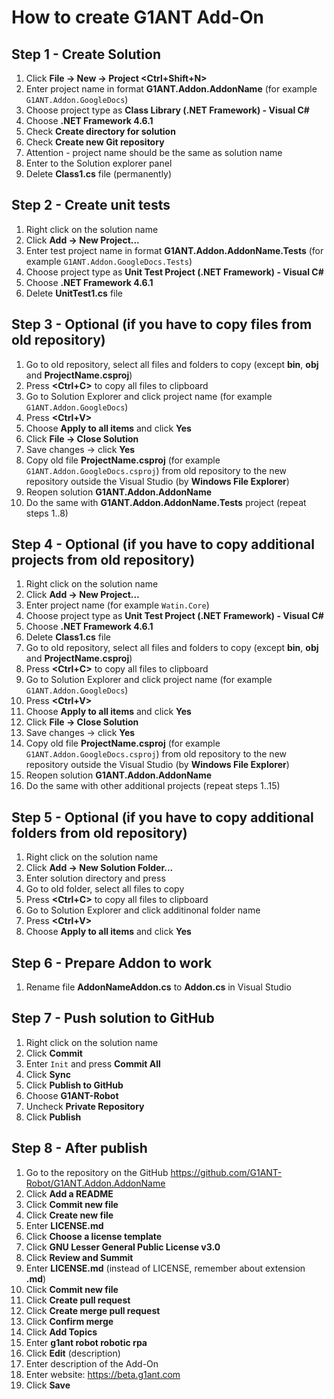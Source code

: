 
# How to create G1ANT Add-On

## Step 1 - Create Solution

1. Click **File -> New -> Project <Ctrl+Shift+N>**
2. Enter project name in format **G1ANT.Addon.AddonName** (for example ```G1ANT.Addon.GoogleDocs```)
3. Choose project type as **Class Library (.NET Framework) - Visual C#**
4. Choose **.NET Framework 4.6.1**
5. Check **Create directory for solution**
6. Check **Create new Git repository**
7. Attention - project name should be the same as solution name
8. Enter to the Solution explorer panel
9. Delete **Class1.cs** file (permanently)

## Step 2 - Create unit tests

1. Right click on the solution name
2. Click **Add -> New Project...**
3. Enter test project name in format **G1ANT.Addon.AddonName.Tests** (for example ```G1ANT.Addon.GoogleDocs.Tests```)
4. Choose project type as **Unit Test Project (.NET Framework) - Visual C#**
5. Choose **.NET Framework 4.6.1**
6. Delete **UnitTest1.cs** file

## Step 3 - Optional (if you have to copy files from old repository)

1. Go to old repository, select all files and folders to copy (except **bin**, **obj** and **ProjectName.csproj**)
2. Press **<Ctrl+C>** to copy all files to clipboard
3. Go to Solution Explorer and click project name  (for example ```G1ANT.Addon.GoogleDocs```)
4. Press **<Ctrl+V>**
5. Choose **Apply to all items** and click **Yes**
6. Click **File -> Close Solution**
7. Save changes -> click **Yes**
8. Copy old file **ProjectName.csproj** (for example ```G1ANT.Addon.GoogleDocs.csproj```) from old repository to the new repository outside the Visual Studio (by **Windows File Explorer**)
9. Reopen solution **G1ANT.Addon.AddonName**
9. Do the same with **G1ANT.Addon.AddonName.Tests** project (repeat steps 1..8)

## Step 4 - Optional (if you have to copy additional projects from old repository)

1. Right click on the solution name
2. Click **Add -> New Project...**
3. Enter project name (for example ```Watin.Core```)
4. Choose project type as **Unit Test Project (.NET Framework) - Visual C#**
5. Choose **.NET Framework 4.6.1**
6. Delete **Class1.cs** file
7. Go to old repository, select all files and folders to copy (except **bin**, **obj** and **ProjectName.csproj**)
8. Press **<Ctrl+C>** to copy all files to clipboard
9. Go to Solution Explorer and click project name  (for example ```G1ANT.Addon.GoogleDocs```)
10. Press **<Ctrl+V>**
11. Choose **Apply to all items** and click **Yes**
12. Click **File -> Close Solution**
13. Save changes -> click **Yes**
14. Copy old file **ProjectName.csproj** (for example ```G1ANT.Addon.GoogleDocs.csproj```) from old repository to the new repository outside the Visual Studio (by **Windows File Explorer**)
15. Reopen solution **G1ANT.Addon.AddonName**
16. Do the same with other additional projects (repeat steps 1..15)

## Step 5 - Optional (if you have to copy additional folders from old repository)

1. Right click on the solution name
2. Click **Add -> New Solution Folder...**
3. Enter solution directory and press **<Enter>**
4. Go to old folder, select all files to copy
2. Press **<Ctrl+C>** to copy all files to clipboard
3. Go to Solution Explorer and click additinonal folder name
4. Press **<Ctrl+V>**
5. Choose **Apply to all items** and click **Yes**

## Step 6 - Prepare Addon to work

1. Rename file **AddonNameAddon.cs** to **Addon.cs** in Visual Studio

## Step 7 - Push solution to GitHub

1. Right click on the solution name
2. Click **Commit**
3. Enter ```Init``` and press **Commit All** 
4. Click **Sync**
5. Click **Publish to GitHub**
6. Choose **G1ANT-Robot**
7. Uncheck **Private Repository**
8. Click **Publish**

## Step 8 - After publish

1. Go to the repository on the GitHub https://github.com/G1ANT-Robot/G1ANT.Addon.AddonName
2. Click **Add a README** 
3. Click **Commit new file**
4. Click **Create new file**
5. Enter **LICENSE.md**
6. Click **Choose a license template**
7. Click **GNU Lesser General Public License v3.0**
8. Click **Review and Summit**
9. Enter **LICENSE.md** (instead of LICENSE, remember about extension **.md**)
10. Click **Commit new file**
11. Click **Create pull request**
12. Click **Create merge pull request**
13. Click **Confirm merge**
14. Click **Add Topics**
15. Enter **g1ant robot robotic rpa**
16. Click **Edit** (description)
17. Enter description of the Add-On
18. Enter website: https://beta.g1ant.com
19. Click **Save**
